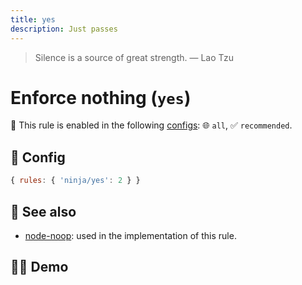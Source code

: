 ```yaml
---
title: yes
description: Just passes
---
```


<script setup lang="ts">
import CodeEditor from '../../.vitepress/theme/components/code-editor.vue';
import {ruleName, presetConfigs, initialText, fakeLint} from '../../src/sample-code/yes.js';
</script>

> Silence is a source of great strength. — Lao Tzu

# Enforce nothing (`yes`)

💼 This rule is enabled in the following [configs](/configs/): 🌐 `all`, ✅ `recommended`.

<!-- end auto-generated rule header -->

## 🔧 Config

```js
{ rules: { 'ninja/yes': 2 } }
```

## 🔗 See also

- [node-noop](https://github.com/euank/node-noop): used in the implementation of
  this rule.

## 🧑‍💻 Demo

<CodeEditor :rule="ruleName" :text="initialText" :presetConfigs="presetConfigs" :fakeLint="fakeLint" />
